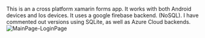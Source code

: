This is an a cross platform xamarin forms app. It works with both Android devices and Ios devices. It uses a google firebase backend. (NoSQL). I have commented out versions using SQLite, as well as Azure Cloud backends. ![MainPage-LoginPage](https://user-images.githubusercontent.com/41282720/171879524-2076a471-0bed-4427-b07e-4c7cbdc1319f.png)
